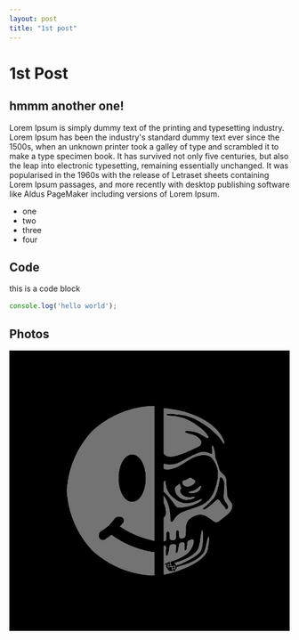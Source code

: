 ```yaml
---
layout: post
title: "1st post"
---
```


# 1st Post

## hmmm another one!
Lorem Ipsum is simply dummy text of the printing and typesetting industry. Lorem Ipsum has been the industry's standard dummy text ever since the 1500s, when an unknown printer took a galley of type and scrambled it to make a type specimen book. It has survived not only five centuries, but also the leap into electronic typesetting, remaining essentially unchanged. It was popularised in the 1960s with the release of Letraset sheets containing Lorem Ipsum passages, and more recently with desktop publishing software like Aldus PageMaker including versions of Lorem Ipsum.

* one
* two
* three
* four



## Code

this is a code block
```javascript
console.log('hello world');
```

## Photos

![img-description](/smiley-face-skull-tony-rubino.jpeg)


